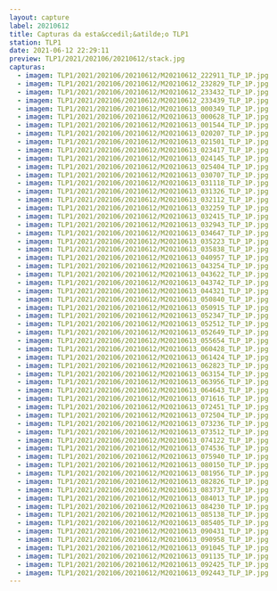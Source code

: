 ```yaml
---
layout: capture
label: 20210612
title: Capturas da esta&ccedil;&atilde;o TLP1
station: TLP1
date: 2021-06-12 22:29:11
preview: TLP1/2021/202106/20210612/stack.jpg
capturas:
  - imagem: TLP1/2021/202106/20210612/M20210612_222911_TLP_1P.jpg
  - imagem: TLP1/2021/202106/20210612/M20210612_232829_TLP_1P.jpg
  - imagem: TLP1/2021/202106/20210612/M20210612_233432_TLP_1P.jpg
  - imagem: TLP1/2021/202106/20210612/M20210612_233439_TLP_1P.jpg
  - imagem: TLP1/2021/202106/20210612/M20210613_000349_TLP_1P.jpg
  - imagem: TLP1/2021/202106/20210612/M20210613_000628_TLP_1P.jpg
  - imagem: TLP1/2021/202106/20210612/M20210613_001544_TLP_1P.jpg
  - imagem: TLP1/2021/202106/20210612/M20210613_020207_TLP_1P.jpg
  - imagem: TLP1/2021/202106/20210612/M20210613_021501_TLP_1P.jpg
  - imagem: TLP1/2021/202106/20210612/M20210613_023417_TLP_1P.jpg
  - imagem: TLP1/2021/202106/20210612/M20210613_024145_TLP_1P.jpg
  - imagem: TLP1/2021/202106/20210612/M20210613_025404_TLP_1P.jpg
  - imagem: TLP1/2021/202106/20210612/M20210613_030707_TLP_1P.jpg
  - imagem: TLP1/2021/202106/20210612/M20210613_031118_TLP_1P.jpg
  - imagem: TLP1/2021/202106/20210612/M20210613_031326_TLP_1P.jpg
  - imagem: TLP1/2021/202106/20210612/M20210613_032112_TLP_1P.jpg
  - imagem: TLP1/2021/202106/20210612/M20210613_032259_TLP_1P.jpg
  - imagem: TLP1/2021/202106/20210612/M20210613_032415_TLP_1P.jpg
  - imagem: TLP1/2021/202106/20210612/M20210613_032943_TLP_1P.jpg
  - imagem: TLP1/2021/202106/20210612/M20210613_034647_TLP_1P.jpg
  - imagem: TLP1/2021/202106/20210612/M20210613_035223_TLP_1P.jpg
  - imagem: TLP1/2021/202106/20210612/M20210613_035838_TLP_1P.jpg
  - imagem: TLP1/2021/202106/20210612/M20210613_040957_TLP_1P.jpg
  - imagem: TLP1/2021/202106/20210612/M20210613_043254_TLP_1P.jpg
  - imagem: TLP1/2021/202106/20210612/M20210613_043622_TLP_1P.jpg
  - imagem: TLP1/2021/202106/20210612/M20210613_043742_TLP_1P.jpg
  - imagem: TLP1/2021/202106/20210612/M20210613_044321_TLP_1P.jpg
  - imagem: TLP1/2021/202106/20210612/M20210613_050840_TLP_1P.jpg
  - imagem: TLP1/2021/202106/20210612/M20210613_050915_TLP_1P.jpg
  - imagem: TLP1/2021/202106/20210612/M20210613_052347_TLP_1P.jpg
  - imagem: TLP1/2021/202106/20210612/M20210613_052512_TLP_1P.jpg
  - imagem: TLP1/2021/202106/20210612/M20210613_052649_TLP_1P.jpg
  - imagem: TLP1/2021/202106/20210612/M20210613_055654_TLP_1P.jpg
  - imagem: TLP1/2021/202106/20210612/M20210613_060428_TLP_1P.jpg
  - imagem: TLP1/2021/202106/20210612/M20210613_061424_TLP_1P.jpg
  - imagem: TLP1/2021/202106/20210612/M20210613_062823_TLP_1P.jpg
  - imagem: TLP1/2021/202106/20210612/M20210613_063154_TLP_1P.jpg
  - imagem: TLP1/2021/202106/20210612/M20210613_063956_TLP_1P.jpg
  - imagem: TLP1/2021/202106/20210612/M20210613_064643_TLP_1P.jpg
  - imagem: TLP1/2021/202106/20210612/M20210613_071616_TLP_1P.jpg
  - imagem: TLP1/2021/202106/20210612/M20210613_072451_TLP_1P.jpg
  - imagem: TLP1/2021/202106/20210612/M20210613_072504_TLP_1P.jpg
  - imagem: TLP1/2021/202106/20210612/M20210613_073236_TLP_1P.jpg
  - imagem: TLP1/2021/202106/20210612/M20210613_073512_TLP_1P.jpg
  - imagem: TLP1/2021/202106/20210612/M20210613_074122_TLP_1P.jpg
  - imagem: TLP1/2021/202106/20210612/M20210613_074536_TLP_1P.jpg
  - imagem: TLP1/2021/202106/20210612/M20210613_075940_TLP_1P.jpg
  - imagem: TLP1/2021/202106/20210612/M20210613_080150_TLP_1P.jpg
  - imagem: TLP1/2021/202106/20210612/M20210613_081956_TLP_1P.jpg
  - imagem: TLP1/2021/202106/20210612/M20210613_082826_TLP_1P.jpg
  - imagem: TLP1/2021/202106/20210612/M20210613_083737_TLP_1P.jpg
  - imagem: TLP1/2021/202106/20210612/M20210613_084013_TLP_1P.jpg
  - imagem: TLP1/2021/202106/20210612/M20210613_084230_TLP_1P.jpg
  - imagem: TLP1/2021/202106/20210612/M20210613_085138_TLP_1P.jpg
  - imagem: TLP1/2021/202106/20210612/M20210613_085405_TLP_1P.jpg
  - imagem: TLP1/2021/202106/20210612/M20210613_090431_TLP_1P.jpg
  - imagem: TLP1/2021/202106/20210612/M20210613_090958_TLP_1P.jpg
  - imagem: TLP1/2021/202106/20210612/M20210613_091045_TLP_1P.jpg
  - imagem: TLP1/2021/202106/20210612/M20210613_091135_TLP_1P.jpg
  - imagem: TLP1/2021/202106/20210612/M20210613_092425_TLP_1P.jpg
  - imagem: TLP1/2021/202106/20210612/M20210613_092443_TLP_1P.jpg
---
```

